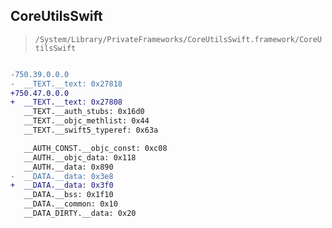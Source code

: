 ## CoreUtilsSwift

> `/System/Library/PrivateFrameworks/CoreUtilsSwift.framework/CoreUtilsSwift`

```diff

-750.39.0.0.0
-  __TEXT.__text: 0x27818
+750.47.0.0.0
+  __TEXT.__text: 0x27808
   __TEXT.__auth_stubs: 0x16d0
   __TEXT.__objc_methlist: 0x44
   __TEXT.__swift5_typeref: 0x63a

   __AUTH_CONST.__objc_const: 0xc08
   __AUTH.__objc_data: 0x118
   __AUTH.__data: 0x890
-  __DATA.__data: 0x3e8
+  __DATA.__data: 0x3f0
   __DATA.__bss: 0x1f10
   __DATA.__common: 0x10
   __DATA_DIRTY.__data: 0x20

```
